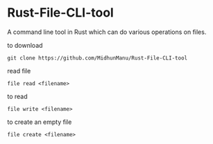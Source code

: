 # Rust-File-CLI-tool
A command line tool in Rust which can do various operations on files.

to download
```
git clone https://github.com/MidhunManu/Rust-File-CLI-tool
```
read file 
```
file read <filename>
```

to read
```
file write <filename>
```

to create an empty file
```
file create <filename>
```

